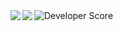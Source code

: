 <a href="https://github.com/anuraghazra/github-readme-stats">
  <img align="left" src="https://github-readme-stats.vercel.app/api?username=Shimgo2008&count_private=true&show_icons=true&date=1753411385" />
</a>
<a href="https://github.com/anuraghazra/github-readme-stats">
  <img align="left" src="https://github-readme-stats.vercel.app/api/top-langs/?username=Shimgo2008&count_private=true&date=1753411385" />
</a>
<a herf="https://github-stats-eta-two.vercel.app/">
<img src="https://github-stats-eta-two.vercel.app/api/stats/shimgo2008" alt="Developer Score">
</a>
